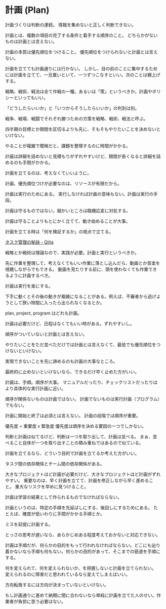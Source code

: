 # 計画 (Plan)

計画づくりは判断の連続。
情報を集めないと正しく判断できない。

計画とは、複数の項目の完了する条件と着手する順序のこと。
どちらかがないものは計画とは言えない。

計画の本質は優先順位をつけること。
優先順位をつけられないと計画とは言えない。

計画を立てても計画通りには行かない。
しかし、目の前のことに集中するためには計画を立てて、一旦置いといて、一つずつこなすといい。次のことは棚上げする。

戦略、戦術、戦法は全て作戦の一種。あるいは「策」というべきか。計画やポリシーといってもいい。

「どうしたらいいか」と「いつからそうしたらいいか」の判別は別。

戦争、戦場、戦闘でそれぞれ勝つための方策を戦略、戦術、戦法と呼ぶ。

四半期の目標とか期間を区切るよりも先に、そもそもやりたいことを決めないといけない。

やることが複雑で曖昧だと、課題を整理するのに時間がかかる。

計画は詳細を詰めないと見積もりがずれやすいけど、期間が長くなると詳細を詰めるのも手間がかかる。

計画を立てるのは、考えなくていいように。

計画、優先順位づけが必要なのは、リソースが有限だから。

計画は実行のためにある。
実行しなければ計画の意味もない。計画は実行の手段。

計画は守るものではない。細かいところは臨機応変に対処する。

計画は守ることよりもとにかく立てて、動き始めることが大事。

計画を立てる時は「何を検証するか」の視点で立てる。

[タスク管理の秘訣 - Qiita](https://qiita.com/hiroyuki-abe/items/395498eb7014dbbda482)

戦略とか戦術は理論なので、実践が必要。計画と実行というべきか。

先に作業を整理して、考えなくてもいい作業に落とし込んだら、動画とか音楽を視聴しながらでもできる。
動画を見たりする前に、頭を使わなくても作業できるように計画するべき。

計画は実行を楽にする。

下手に動くとその後の動きが複雑になることがある。例えば、不審者から逃げようとして狭い隙間に入ったら出られなくなるとか。

plan, project, program はどれも計画。

計画は必要だけど、日程はなくてもいい時がある。ずれやすいし。

順序がついていないと計画とは言えない。

やりたいことをただ並べただけでは計画とは言えなくて、最低でも優先順位をつけないといけない。

実現できないことを先に諦めるのも計画の大事なところ。

最終的に止めないといけないなら、できるだけ早く止めた方がいい。

計画は、手順。順序が大事。
マニュアルだったり、チェックリストだったりはより具体的な実行計画に近い。

順序が関係ないものは計画ではない。
計画でないものは実行計画（プログラム）でもない。

計画に開始と終了は必須とは言えない。
計画の段階では順序が重要。

優先度 = 重要度 x 緊急度
優先度は順序を決める要因の一つでしかない。

判断と計画は似てるけど、判断は一つを取り出して、計画は並べる。
まぁ、並べること自体が一つを取り出すことの積み重ねではあるので似ている。

計画を立てるなら、どういう目的で計画を立てるか考えた方がいい。

タスク間の依存関係とチーム間の依存関係がある。

大きなプロジェクトほど計画が必要だけど、大きなプロジェクトほど計画がずれやすい。
重要なのは、早く計画を立てて、計画を修正しながら早く進めること。
重大なリスクを早めに見つけること。

計画は学習の結果として作られるものでなければならない。

計画というのは、特定の手順を先延ばしにする、後回しにするためにある。
たとえば、確度が低いわりに手間がかかる手順とか。

ミスを前提に計画する。

とっさの思考が遅いなら、あらかじめある程度考えておかないと対応できない。

計画は手順だが、何らかの目的をもって行われなければならない。どこにも辿り着かないなら手順も何もない。何らかの目的があって、そこまでの筋道を手順にする。

何を変えられて、何を変えられないか、を把握しないと計画を立てられない。
変えられるのに障害だと思われているなら変えてしまえばいい。

方向転換するには方向が決まっていないといけない。

もし計画通りに進めて納期に間に合わないなら単純に計画を立てた人のせい。作業者が負担に思う必要はない。
